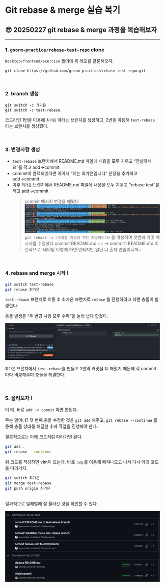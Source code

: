 # Git rebase & merge 실습 복기

## 😎 20250227 git rebase & merge 과정을 복습해보자

---

### 1. `goorm-practice/rebase-test-repo` clone

`Desktop/frontend/exercise` 폴더에 위 레포를 클론해오자.

```
git clone https://github.com/groom-practice/rebase-test-repo.git
```

<br>

### 2. branch 생성

```
git switch -c 최가은
git switch -c test-rebase
```

코드라인 1번을 이용해 `최가은` 이라는 브랜치를 생성하고, 2번을 이용해 `test-rebase` 라는 브랜치를 생성했다.

<br>

### 3. 변경사항 생성

- `test-rebase` 브랜치에서 README.md 파일에 내용을 모두 지우고 “안녕하세요”를 적고 add→commit
- commit이 완료되었다면 이어서 “저는 최가은입니다” 문장을 추가하고 add→commit
- 이후 `최가은` 브랜치에서 README.md 파일에 내용을 모두 지우고 “rebase test”를 적고 add→commit
  > commit 메시지 변경을 해봤다
      ![rebase_interactive](../img/git-rebase-merge/rebase_interactive.png)
      `git rebase -i <수정할 커밋의 직전 커밋아이디>` 를 이용하여 첫번째 커밋 메시지를 수정했다
      commit README.md ~~ → commit1 README.md 이런식으로!
      네이밍 이렇게 하면 안되지만 일단 나 혼자 연습이니까~

<br>

### 4. rebase and merge 시작 !

```bash
git switch test-rebase
git rebase 최가은
```

`test-rebase` 브랜치로 이동 후 최가은 브랜치로 `rebase` 를 진행하려고 하면 충돌이 발생한다.

충돌 발생은 “두 변경 사항 모두 수락”을 눌러 냅다 합쳤다.

![rebase_conflict](../img/git-rebase-merge/rebase_conflict.png)

`최가은` 브랜치에서 `test-rebase`를 만들고 2번의 커밋을 더 해줬기 때문에 각 commit마다 비교해주며 충돌을 해결한다.

<br>

### 5. 올려보자 !

이 때, 바로 `add -> commit` 하면 안된다.

무슨 말이냐? 첫 번째 충돌 수정한 것을 `git add` 해주고, `git rebase --continue` 를 통해 충돌 상태를 해결한 후에 작업을 진행해야 한다.

결론적으로는 아래 코드처럼 따라가면 된다.

```bash
git add .
git rebase --continue
```

위 코드를 작성하면 vim이 뜨는데, 바로 `:wq` 를 이용해 빠져나오고 나서 다시 아래 코드를 따라가자.

```bash
git switch 최가은
git merge test-rebase
git push origin 최가은
```

<br>
결과적으로 얼레벌레 잘 올라간 것을 확인할 수 있다.

![rebase_complete](../img/git-rebase-merge/rebase_complete.png)
